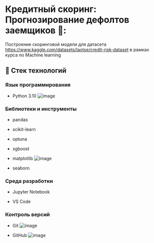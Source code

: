# Кредитный скоринг: Прогнозирование дефолтов заемщиков 🏦:
Построение скоринговой модели для датасета https://www.kaggle.com/datasets/laotse/credit-risk-dataset в рамках курса по Machine learning
## 🧰 Стек технологий

### Язык программирования
- Python 3.10 ![image](https://github.com/user-attachments/assets/f7cb95ba-eaa1-4365-87e4-12b555bb4dbf)


### Библиотеки и инструменты
- pandas
- scikit-learn 
- optuna
- xgboost
- matplotlib ![image](https://github.com/user-attachments/assets/6fdbda17-b6b1-4c21-810b-c5f4f9e5b317)

- seaborn

### Среда разработки
- Jupyter Notebook

- VS Code 



### Контроль версий
- Git ![image](https://github.com/user-attachments/assets/d5437cd6-244c-468e-b013-26efa7759dec)

- GitHub ![image](https://github.com/user-attachments/assets/ecd7f24e-c47b-464e-8027-83c7ecf94b60)

